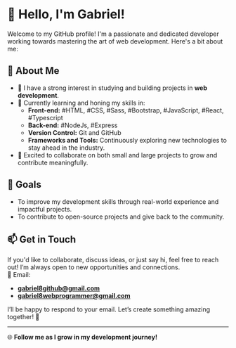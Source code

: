 # 👋 Hello, I'm Gabriel!

Welcome to my GitHub profile! I'm a passionate and dedicated developer working towards mastering the art of web development. Here's a bit about me:

## 🌟 About Me
- 👀 I have a strong interest in studying and building projects in **web development**.
- 🌱 Currently learning and honing my skills in:
  - **Front-end:** #HTML, #CSS, #Sass, #Bootstrap, #JavaScript, #React, #Typescript
  - **Back-end:** #NodeJs, #Express
  - **Version Control:** Git and GitHub
  - **Frameworks and Tools:** Continuously exploring new technologies to stay ahead in the industry.
- 💞️ Excited to collaborate on both small and large projects to grow and contribute meaningfully.

## 🎯 Goals
- To improve my development skills through real-world experience and impactful projects.
- To contribute to open-source projects and give back to the community.

## 📫 Get in Touch
If you'd like to collaborate, discuss ideas, or just say hi, feel free to reach out! I’m always open to new opportunities and connections.  
📧 Email:  
- **gabriel8github@gmail.com**  
- **gabriel8webprogrammer@gmail.com**

I’ll be happy to respond to your email. Let’s create something amazing together! 🚀

---

🌐 **Follow me as I grow in my development journey!**
